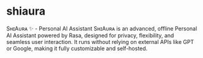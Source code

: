# shiaura
SʜɪAᴜʀᴀ ✨ - Personal AI Assistant SʜɪAᴜʀᴀ is an advanced, offline Personal AI Assistant powered by Rasa, designed for privacy, flexibility, and seamless user interaction. It runs without relying on external APIs like GPT or Google, making it fully customizable and self-hosted.
